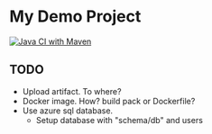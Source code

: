My Demo Project
===============

[![Java CI with Maven](https://github.com/eirikbraend/spring-demo/actions/workflows/maven.yml/badge.svg)](https://github.com/eirikbraend/spring-demo/actions/workflows/maven.yml)

TODO
----

* Upload artifact. To where?
* Docker image. How? build pack or Dockerfile?
* Use azure sql database. 
  * Setup database with "schema/db" and users


